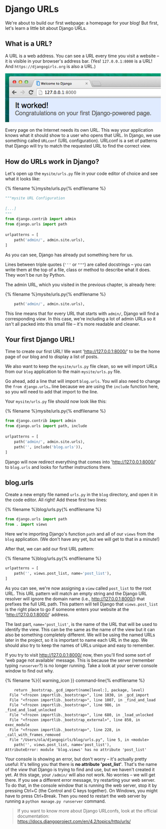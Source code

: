 # Django URLs

We're about to build our first webpage: a homepage for your blog! But first, let's learn a little bit about Django URLs.

## What is a URL?

A URL is a web address. You can see a URL every time you visit a website – it is visible in your browser's address bar. (Yes! `127.0.0.1:8000` is a URL! And `https://djangogirls.org` is also a URL.)

![URL](images/url.png)

Every page on the Internet needs its own URL. This way your application knows what it should show to a user who opens that URL. In Django, we use something called `URLconf` (URL configuration). URLconf is a set of patterns that Django will try to match the requested URL to find the correct view.

## How do URLs work in Django?

Let's open up the `mysite/urls.py` file in your code editor of choice and see what it looks like:


{% filename %}mysite/urls.py{% endfilename %}
```python
"""mysite URL Configuration

[...]
"""
from django.contrib import admin
from django.urls import path

urlpatterns = [
    path('admin/', admin.site.urls),
]
```

As you can see, Django has already put something here for us.

Lines between triple quotes (`'''` or `"""`) are called docstrings – you can write them at the top of a file, class or method to describe what it does. They won't be run by Python.

The admin URL, which you visited in the previous chapter, is already here:

{% filename %}mysite/urls.py{% endfilename %}
```python
    path('admin/', admin.site.urls),
```

This line means that for every URL that starts with `admin/`, Django will find a corresponding *view*. In this case, we're including a lot of admin URLs so it isn't all packed into this small file – it's more readable and cleaner.


## Your first Django URL!

Time to create our first URL! We want 'http://127.0.0.1:8000/' to be the home page of our blog and to display a list of posts.

We also want to keep the `mysite/urls.py` file clean, so we will import URLs from our `blog` application to the main `mysite/urls.py` file.

Go ahead, add a line that will import `blog.urls`. You will also need to change the `from django.urls…` line because we are using the `include` function here, so you will need to add that import to the line.

Your `mysite/urls.py` file should now look like this:

{% filename %}mysite/urls.py{% endfilename %}
```python
from django.contrib import admin
from django.urls import path, include

urlpatterns = [
    path('admin/', admin.site.urls),
    path('', include('blog.urls')),
]
```

Django will now redirect everything that comes into 'http://127.0.0.1:8000/' to `blog.urls` and looks for further instructions there.

## blog.urls

Create a new empty file named `urls.py` in the `blog` directory, and open it in the code editor. All right! Add these first two lines:

{% filename %}blog/urls.py{% endfilename %}
```python
from django.urls import path
from . import views
```

Here we're importing Django's function `path` and all of our `views` from the `blog` application. (We don't have any yet, but we will get to that in a minute!)

After that, we can add our first URL pattern:

{% filename %}blog/urls.py{% endfilename %}
```python
urlpatterns = [
    path('', views.post_list, name='post_list'),
]
```

As you can see, we're now assigning a `view` called `post_list` to the root URL. This URL pattern will match an empty string and the Django URL resolver will ignore the domain name (i.e., http://127.0.0.1:8000/) that prefixes the full URL path. This pattern will tell Django that `views.post_list` is the right place to go if someone enters your website at the 'http://127.0.0.1:8000/' address.

The last part, `name='post_list'`, is the name of the URL that will be used to identify the view. This can be the same as the name of the view but it can also be something completely different. We will be using the named URLs later in the project, so it is important to name each URL in the app. We should also try to keep the names of URLs unique and easy to remember.

If you try to visit http://127.0.0.1:8000/ now, then you'll find some sort of 'web page not available' message. This is because the server (remember typing `runserver`?) is no longer running. Take a look at your server console window to find out why.

{% filename %}{{ warning_icon }} command-line{% endfilename %}

```
    return _bootstrap._gcd_import(name[level:], package, level)
  File "<frozen importlib._bootstrap>", line 1030, in _gcd_import
  File "<frozen importlib._bootstrap>", line 1007, in _find_and_load
  File "<frozen importlib._bootstrap>", line 986, in _find_and_load_unlocked
  File "<frozen importlib._bootstrap>", line 680, in _load_unlocked
  File "<frozen importlib._bootstrap_external>", line 850, in exec_module
  File "<frozen importlib._bootstrap>", line 228, in _call_with_frames_removed
  File "/Users/ola/djangogirls/blog/urls.py", line 5, in <module>
    path('', views.post_list, name='post_list'),
AttributeError: module 'blog.views' has no attribute 'post_list'
```

Your console is showing an error, but don't worry – it's actually pretty useful: It's telling you that there is __no attribute 'post_list'__. That's the name of the *view* that Django is trying to find and use, but we haven't created it yet. At this stage, your `/admin/` will also not work. No worries – we will get there.
If you see a different error message, try restarting your web server. To do that, in the console window that is running the web server, stop it by pressing Ctrl+C (the Control and C keys together). On Windows, you might have to press Ctrl+Break. Then you need to restart the web server by running a `python manage.py runserver` command.


> If you want to know more about Django URLconfs, look at the official documentation: https://docs.djangoproject.com/en/4.2/topics/http/urls/
